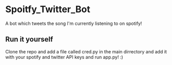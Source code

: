 # Spoitfy_Twitter_Bot

A bot which tweets the song I'm currently listening to on spotify!

## Run it yourself

Clone the repo and add a file called cred.py in the main dirrectory and add it with your spotify and twitter API keys and run app.py! :)
